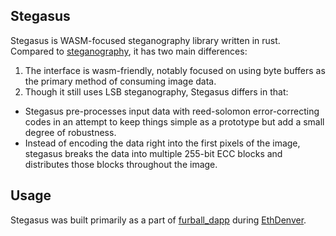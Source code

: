 ## Stegasus

Stegasus is WASM-focused steganography library written in rust. Compared to
[steganography](https://github.com/teovoinea/steganography), it has two main
differences:

1. The interface is wasm-friendly, notably focused on using byte buffers as the
primary method of consuming image data.
2. Though it still uses LSB steganography, Stegasus differs in that:
  * Stegasus pre-processes input data with reed-solomon error-correcting codes 
  in an attempt to keep things simple as a prototype but add a small 
  degree of robustness.
  * Instead of encoding the data right into the first pixels of the image, 
  stegasus breaks the data into multiple 255-bit ECC blocks and distributes those
  blocks throughout the image.

## Usage

Stegasus was built primarily as a part of 
[furball_dapp](https://github.com/simondpalmer/furball_dapp) during 
[EthDenver](https://www.ethdenver.com/).
